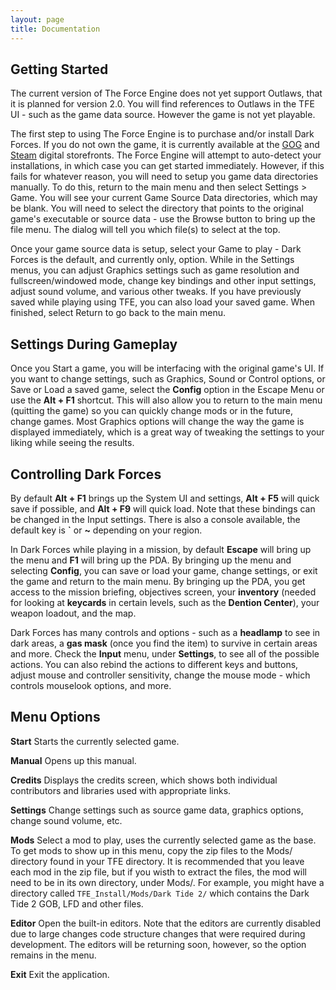 ```yaml
---
layout: page
title: Documentation
---
```

## Getting Started
The current version of The Force Engine does not yet support Outlaws, that it is planned for version 2.0. You will find references to Outlaws in the TFE UI - such as the game data source. However the game is not yet playable.

The first step to using The Force Engine is to purchase and/or install Dark Forces. If you do not own the game, it is currently available at the [GOG](https://www.gog.com/) and [Steam](https://store.steampowered.com/) digital storefronts. The Force Engine will attempt to auto-detect your installations, in which case you can get started immediately. However, if this fails for whatever reason, you will need to setup you game data directories manually. To do this, return to the main menu and then select Settings > Game. You will see your current Game Source Data directories, which may be blank. You will need to select the directory that points to the original game's executable or source data - use the Browse button to bring up the file menu. The dialog will tell you which file(s) to select at the top.

Once your game source data is setup, select your Game to play - Dark Forces is the default, and currently only, option. While in the Settings menus, you can adjust Graphics settings such as game resolution and fullscreen/windowed mode, change key bindings and other input settings, adjust sound volume, and various other tweaks. If you have previously saved while playing using TFE, you can also load your saved game. When finished, select Return to go back to the main menu.

## Settings During Gameplay
Once you Start a game, you will be interfacing with the original game's UI. If you want to change settings, such as Graphics, Sound or Control options, or Save or Load a saved game, select the **Config** option in the Escape Menu or use the **Alt + F1** shortcut. This will also allow you to return to the main menu (quitting the game) so you can quickly change mods or in the future, change games. Most Graphics options will change the way the game is displayed immediately, which is a great way of tweaking the settings to your liking while seeing the results.

## Controlling Dark Forces
By default **Alt + F1** brings up the System UI and settings, **Alt + F5** will quick save if possible, and **Alt + F9** will quick load. Note that these bindings can be changed in the Input settings. There is also a console available, the default key is **`** or **~** depending on your region.

In Dark Forces while playing in a mission, by default **Escape** will bring up the menu and **F1** will bring up the PDA. By bringing up the menu and selecting **Config**, you can save or load your game, change settings, or exit the game and return to the main menu. By bringing up the PDA, you get access to the mission briefing, objectives screen, your **inventory** (needed for looking at **keycards** in certain levels, such as the **Dention Center**), your weapon loadout, and the map.

Dark Forces has many controls and options - such as a **headlamp** to see in dark areas, a **gas mask** (once you find the item) to survive in certain areas and more. Check the **Input** menu, under **Settings**, to see all of the possible actions. You can also rebind the actions to different keys and buttons, adjust mouse and controller sensitivity, change the mouse mode - which controls mouselook options, and more.

## Menu Options
**Start**
Starts the currently selected game.

**Manual**
Opens up this manual.

**Credits**
Displays the credits screen, which shows both individual contributors and libraries used with appropriate links.

**Settings**
Change settings such as source game data, graphics options, change sound volume, etc.

**Mods**
Select a mod to play, uses the currently selected game as the base. To get mods to show up in this menu, copy the zip files to the Mods/ directory found in your TFE directory. It is recommended that you leave each mod in the zip file, but if you wisth to extract the files, the mod will need to be in its own directory, under Mods/. For example, you might have a directory called `TFE_Install/Mods/Dark Tide 2/` which contains the Dark Tide 2 GOB, LFD and other files.

**Editor**
Open the built-in editors. Note that the editors are currently disabled due to large changes code structure changes that were required during development. The editors will be returning soon, however, so the option remains in the menu.

**Exit**
Exit the application.
